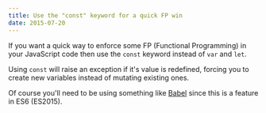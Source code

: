 ```yaml
---
title: Use the "const" keyword for a quick FP win
date: 2015-07-20
---
```


If you want a quick way to enforce some FP (Functional Programming) in your JavaScript code then use the `const` keyword instead of `var` and `let`.

Using `const` will raise an exception if it's value is redefined, forcing you to create new variables instead of mutating existing ones.

Of course you'll need to be using something like [Babel](https://babeljs.io/) since this is a feature in ES6 (ES2015).
